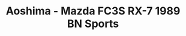 ---
layout: product
title: "Aoshima - Mazda FC3S RX-7 1989 BN Sports"
price: "TBA" 
desc: "N/A"
img_path: "/assets/img/AO54499.webp"
brand: "N/A"
available: false
special_offer: false
new: false
soon: false
cat: "010000"
subcat: "013700"
subsubcat: "0N/A"
sifra: "AO54499"
popular: false
---